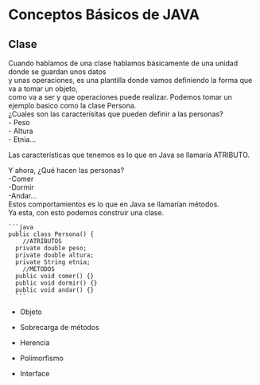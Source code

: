   Conceptos Básicos de JAVA
  ======
  
   Clase
   ------
   
   Cuando hablamos de una clase hablamos básicamente de una unidad donde se guardan unos datos   
   y unas operaciones, es una plantilla donde vamos definiendo la forma que va a tomar un objeto,  
   como va a ser y que operaciones puede realizar. 
   Podemos tomar un ejemplo basico como la clase Persona.  
   ¿Cuales son las caracterísitas que pueden definir a las personas?  
    - Peso  
    - Altura   
    - Etnia...  
    
   Las características que tenemos es lo que en Java se llamaría ATRIBUTO.  
   
   Y ahora, ¿Qué hacen las personas?  
    -Comer  
    -Dormir  
    -Andar...  
    Estos comportamientos es lo que en Java se llamarían métodos.  
    Ya esta, con esto podemos construir una clase.  
    
    ```java  
    public class Persona() {  
        //ATRIBUTOS  
      private double peso;  
      private double altura;  
      private String etnia;  
        //METODOS   
      public void comer() {}  
      public void dormir() {}  
      public void andar() {}  
      ```
       
  - Objeto
  
  - Sobrecarga de métodos
  
  - Herencia
  
  - Polimorfismo
  
  - Interface




